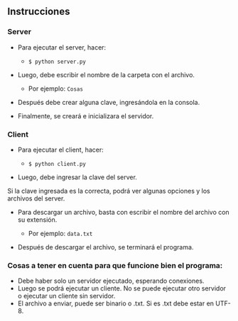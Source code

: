 ## Instrucciones

### Server
- Para ejecutar el server, hacer:

	- `$ python server.py`

- Luego, debe escribir el nombre de la carpeta con el archivo.

	- Por ejemplo: `Cosas`

- Después debe crear alguna clave, ingresándola en la consola.

- Finalmente, se creará e inicializara el servidor.

### Client
- Para ejecutar el client, hacer:

	- `$ python client.py`

- Luego, debe ingresar la clave del server.

Si la clave ingresada es la correcta, podrá ver algunas opciones y los archivos del server.

- Para descargar un archivo, basta con escribir el nombre del archivo con su extensión.

	- Por ejemplo: `data.txt`

- Después de descargar el archivo, se terminará el programa.

### Cosas a tener en cuenta para que funcione bien el programa:
- Debe haber solo un servidor ejecutado, esperando conexiones.
- Luego se podrá ejecutar un cliente. No se puede ejecutar otro servidor o ejecutar un cliente sin servidor.
- El archivo a enviar, puede ser binario o .txt. Si es .txt debe estar en UTF-8.
